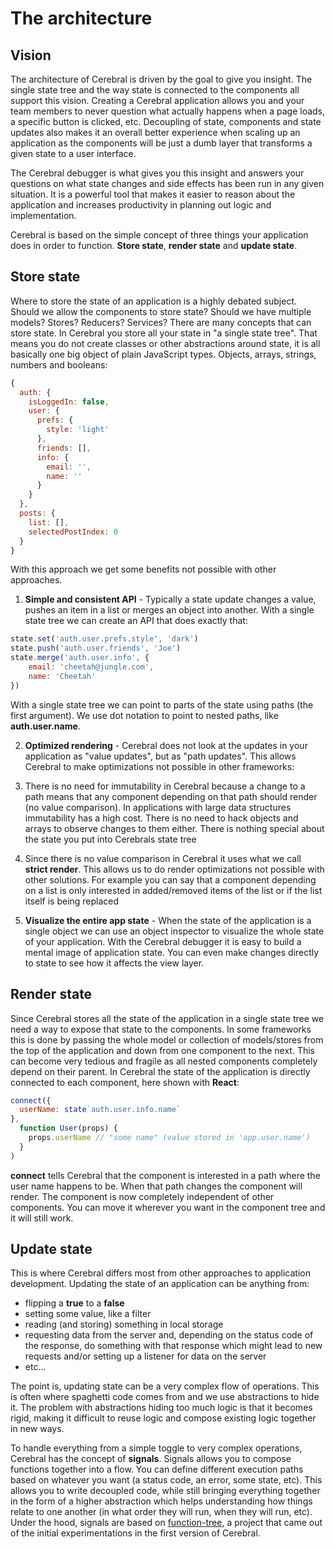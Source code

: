 # The architecture

## Vision
The architecture of Cerebral is driven by the goal to give you insight. The single state tree and the way state is connected to the components all support this vision. Creating a Cerebral application allows you and your team members to never question what actually happens when a page loads, a specific button is clicked, etc. Decoupling of state, components and state updates also makes it an overall better experience when scaling up an application as the components will be just a dumb layer that transforms a given state to a user interface.

The Cerebral debugger is what gives you this insight and answers your questions on what state changes and side effects has been run in any given situation. It is a powerful tool that makes it easier to reason about the application and increases productivity in planning out logic and implementation.

Cerebral is based on the simple concept of three things your application does in order to function. **Store state**, **render state** and **update state**.

## Store state
Where to store the state of an application is a highly debated subject. Should we allow the components to store state? Should we have multiple models? Stores? Reducers? Services? There are many concepts that can store state. In Cerebral you store all your state in "a single state tree". That means you do not create classes or other abstractions around state, it is all basically one big object of plain JavaScript types. Objects, arrays, strings, numbers and booleans:

```js
{
  auth: {
    isLoggedIn: false,
    user: {
      prefs: {
        style: 'light'
      },
      friends: [],
      info: {
        email: '',
        name: ''
      }
    }
  },
  posts: {
    list: [],
    selectedPostIndex: 0
  }
}
```

With this approach we get some benefits not possible with other approaches.

1. **Simple and consistent API** - Typically a state update changes a value, pushes an item in a list or merges an object into another. With a single state tree we can create an API that does exactly that:
```js
state.set('auth.user.prefs.style', 'dark')
state.push('auth.user.friends', 'Joe')
state.merge('auth.user.info', {
    email: 'cheetah@jungle.com',
    name: 'Cheetah'
})
```
With a single state tree we can point to parts of the state using paths (the first argument). We use dot notation to point to nested paths, like **auth.user.name**.

2. **Optimized rendering** - Cerebral does not look at the updates in your application as "value updates", but as "path updates". This allows Cerebral to make optimizations not possible in other frameworks:

  1. There is no need for immutability in Cerebral because a change to a path means that any component depending on that path should render (no value comparison). In applications with large data structures immutability has a high cost. There is no need to hack objects and arrays to observe changes to them either. There is nothing special about the state you put into Cerebrals state tree

  2. Since there is no value comparison in Cerebral it uses what we call **strict render**. This allows us to do render optimizations not possible with other solutions. For example you can say that a component depending on a list is only interested in added/removed items of the list or if the list itself is being replaced

3. **Visualize the entire app state** - When the state of the application is a single object we can use an object inspector to visualize the whole state of your application. With the Cerebral debugger it is easy to build a mental image of application state. You can even make changes directly to state to see how it affects the view layer.


## Render state
Since Cerebral stores all the state of the application in a single state tree we need a way to expose that state to the components. In some frameworks this is done by passing the whole model or collection of models/stores from the top of the application and down from one component to the next. This can become very tedious and fragile as all nested components completely depend on their parent. In Cerebral the state of the application is directly connected to each component, here shown with **React**:

```js
connect({
  userName: state`auth.user.info.name`
},
  function User(props) {
    props.userName // "some name" (value stored in 'app.user.name')
  }
)
```

**connect** tells Cerebral that the component is interested in a path where the user name happens to be. When that path changes the component will render. The component is now completely independent of other components. You can move it wherever you want in the component tree and it will still work.

## Update state
This is where Cerebral differs most from other approaches to application development. Updating the state of an application can be anything from:

- flipping a **true** to a **false**
- setting some value, like a filter
- reading (and storing) something in local storage
- requesting data from the server and, depending on the status code of the response, do something with that response which might lead to new requests and/or setting up a listener for data on the server
- etc...

The point is, updating state can be a very complex flow of operations. This is often where spaghetti code comes from and we use abstractions to hide it. The problem with abstractions hiding too much logic is that it becomes rigid, making it difficult to reuse logic and compose existing logic together in new ways.

To handle everything from a simple toggle to very complex operations, Cerebral has the concept of **signals**. Signals allows you to compose functions together into a flow. You can define different execution paths based on whatever you want (a status code, an error, some state, etc). This allows you to write decoupled code, while still bringing everything together in the form of a higher abstraction which helps understanding how things relate to one another (in what order they will run, when they will run, etc). Under the hood, signals are based on [function-tree](https://github.com/cerebral/cerebral/tree/master/packages/node_modules/function-tree), a project that came out of the initial experimentations in the first version of Cerebral.
